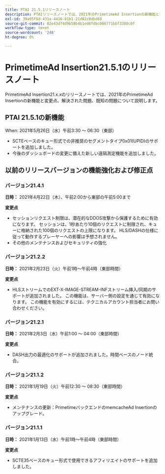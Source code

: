 ```yaml
---
title: PTAI 21.5.1リリースノート
description: PTAIリリースノートでは、2021年のPrimetimeAd Insertionの新機能と変更点、解決された既知の問題について説明します。
exl-id: 39a05f6d-431a-4416-81b1-21d82c0dbd69
source-git-commit: 02e43df4d9b58b4b1ed8fdbc086771bbf3380c0f
workflow-type: tm+mt
source-wordcount: '248'
ht-degree: 0%

---
```


# PrimetimeAd Insertion21.5.1のリリースノート

PrimetimeAd Insertion21.x.xのリリースノートでは、2021年のPrimetimeAd Insertionの新機能と変更点、解決された問題、既知の問題について説明します。

## PTAI 21.5.1の新機能

When: 2021年5月26日（水）午前3:30 ～ 06:30（東部）

* SCTEベースのキュー形式での非推奨のセグメントタイプ0x01(UPID)のサポートを追加しました。
* 今後のダッシュボードの変更に備えた新しい遠隔測定機能を追加しました。

## 以前のリリースバージョンの機能強化および修正点

### バージョン21.4.1

**日時：** 2021年4月22日（木）、午前2:00から東部の午前5:00まで

**変更点**

* セッションリクエスト制限は、潜在的なDDOS攻撃から保護するために有効になります。 セッションは、1秒あたり10個のリクエストに制限され、キューに格納された100個のリクエストの上限になります。 HLS/DASHの仕様に従って動作するプレーヤーへの影響は予想されません。
* その他のメンテナンスおよびセキュリティの強化

### バージョン21.2.2

**日時：** 2021年2月23日（火）午前1時～午前4時（東部時間）

**変更点**

* HLSストリームでのEXT-X-IMAGE-STREAM-INFストリーム挿入/同期のサポートが追加されました。 この機能は、サーバー側の設定を通じて有効になります。 この機能を有効にするには、テクニカルアカウント担当者にお問い合わせください。

### バージョン21.2.1

**日時：** 2021年2月3日（水）午前1:00 ～ 04:00（東部時間）

**変更点**

* DASH出力の最適化のサポートが追加されました。時間ベースのノード統合。

### バージョン21.1.2

**日時：** 2021年1月19日（火）午前12:30 ～ 08:30（東部時間）

**変更点**

* メンテナンスの更新：PrimetimeバックエンドのmemcacheAd Insertionのアップグレード。

### バージョン21.1.1

**日時：** 2021年1月13日（水）午前1時～午前4時（東部時間）

**変更点**

* SCTE35ベースのキュー形式で使用できるアフィリエイトのサポートを追加しました。
